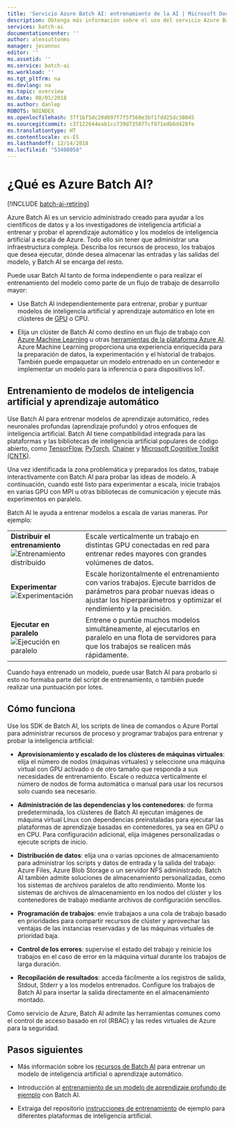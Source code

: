 ```yaml
---
title: 'Servicio Azure Batch AI: entrenamiento de la AI | Microsoft Docs'
description: Obtenga más información sobre el uso del servicio Azure Batch AI para entrenar la inteligencia artificial (AI) y otros modelos de aprendizaje automático en clústeres de GPU y CPU.
services: batch-ai
documentationcenter: ''
author: alexsuttonms
manager: jeconnoc
editor: ''
ms.assetid: ''
ms.service: batch-ai
ms.workload: ''
ms.tgt_pltfrm: na
ms.devlang: na
ms.topic: overview
ms.date: 08/01/2018
ms.author: danlep
ROBOTS: NOINDEX
ms.openlocfilehash: 37f1bf5dc20d097f7f5f560e3bf1fdd25dc38045
ms.sourcegitcommit: c37122644eab1cc739d735077cf971edb6d428fe
ms.translationtype: HT
ms.contentlocale: es-ES
ms.lasthandoff: 12/14/2018
ms.locfileid: "53408058"
---
```

# <a name="what-is-azure-batch-ai"></a>¿Qué es Azure Batch AI?

[!INCLUDE [batch-ai-retiring](../../includes/batch-ai-retiring.md)]

Azure Batch AI es un servicio administrado creado para ayudar a los científicos de datos y a los investigadores de inteligencia artificial a entrenar y probar el aprendizaje automático y los modelos de inteligencia artificial a escala de Azure. Todo ello sin tener que administrar una infraestructura compleja. Describa los recursos de proceso, los trabajos que desea ejecutar, dónde desea almacenar las entradas y las salidas del modelo, y Batch AI se encarga del resto.

Puede usar Batch AI tanto de forma independiente o para realizar el entrenamiento del modelo como parte de un flujo de trabajo de desarrollo mayor:

* Use Batch AI independientemente para entrenar, probar y puntuar modelos de inteligencia artificial y aprendizaje automático en lote en clústeres de [GPU](../virtual-machines/linux/sizes-gpu.md) o CPU. 

* Elija un clúster de Batch AI como destino en un flujo de trabajo con [Azure Machine Learning](../machine-learning/service/overview-what-is-azure-ml.md) u otras [herramientas de la plataforma Azure AI](https://azure.microsoft.com/overview/ai-platform/). Azure Machine Learning proporciona una experiencia enriquecida para la preparación de datos, la experimentación y el historial de trabajos. También puede empaquetar un modelo entrenado en un contenedor e implementar un modelo para la inferencia o para dispositivos IoT.  

## <a name="train-machine-learning-and-ai-models"></a>Entrenamiento de modelos de inteligencia artificial y aprendizaje automático

Use Batch AI para entrenar modelos de aprendizaje automático, redes neuronales profundas (aprendizaje profundo) y otros enfoques de inteligencia artificial. Batch AI tiene compatibilidad integrada para las plataformas y las bibliotecas de inteligencia artificial populares de código abierto, como [TensorFlow](https://github.com/tensorflow/tensorflow), [PyTorch](https://github.com/pytorch/pytorch), [Chainer](https://github.com/chainer/chainer) y [Microsoft Cognitive Toolkit (CNTK)](https://github.com/Microsoft/CNTK).

Una vez identificada la zona problemática y preparados los datos, trabaje interactivamente con Batch AI para probar las ideas de modelo. A continuación, cuando esté listo para experimentar a escala, inicie trabajos en varias GPU con MPI u otras bibliotecas de comunicación y ejecute más experimentos en paralelo.

Batch AI le ayuda a entrenar modelos a escala de varias maneras. Por ejemplo:  

|  |  |
|---------|---------|
| **Distribuir el entrenamiento**<br/>![Entrenamiento distribuido](./media/overview/distributed-training.png)  | Escale verticalmente un trabajo en distintas GPU conectadas en red para entrenar redes mayores con grandes volúmenes de datos.|
| **Experimentar**<br/>![Experimentación](./media/overview/experimentation.png) | Escale horizontalmente el entrenamiento con varios trabajos. Ejecute barridos de parámetros para probar nuevas ideas o ajustar los hiperparámetros y optimizar el rendimiento y la precisión. |
| **Ejecutar en paralelo**![Ejecución en paralelo](./media/overview/parallel-execution.png) | Entrene o puntúe muchos modelos simultáneamente, al ejecutarlos en paralelo en una flota de servidores para que los trabajos se realicen más rápidamente.|

Cuando haya entrenado un modelo, puede usar Batch AI para probarlo si esto no formaba parte del script de entrenamiento, o también puede realizar una puntuación por lotes.

## <a name="how-it-works"></a>Cómo funciona

Use los SDK de Batch AI, los scripts de línea de comandos o Azure Portal para administrar recursos de proceso y programar trabajos para entrenar y probar la inteligencia artificial: 

* **Aprovisionamiento y escalado de los clústeres de máquinas virtuales**: elija el número de nodos (máquinas virtuales) y seleccione una máquina virtual con GPU activado o de otro tamaño que responda a sus necesidades de entrenamiento. Escale o reduzca verticalmente el número de nodos de forma automática o manual para usar los recursos solo cuando sea necesario. 

* **Administración de las dependencias y los contenedores**: de forma predeterminada, los clústeres de Batch AI ejecutan imágenes de máquina virtual Linux con dependencias preinstaladas para ejecutar las plataformas de aprendizaje basadas en contenedores, ya sea en GPU o en CPU. Para configuración adicional, elija imágenes personalizadas o ejecute scripts de inicio.

* **Distribución de datos**: elija una o varias opciones de almacenamiento para administrar los scripts y datos de entrada y la salida del trabajo: Azure Files, Azure Blob Storage o un servidor NFS administrado. Batch AI también admite soluciones de almacenamiento personalizadas, como los sistemas de archivos paralelos de alto rendimiento. Monte los sistemas de archivos de almacenamiento en los nodos del clúster y los contenedores de trabajo mediante archivos de configuración sencillos.

* **Programación de trabajos**: envíe trabajaos a una cola de trabajo basado en prioridades para compartir recursos de clúster y aprovechar las ventajas de las instancias reservadas y de las máquinas virtuales de prioridad baja.

* **Control de los errores**: supervise el estado del trabajo y reinicie los trabajos en el caso de error en la máquina virtual durante los trabajos de larga duración.

* **Recopilación de resultados**: acceda fácilmente a los registros de salida, Stdout, Stderr y a los modelos entrenados. Configure los trabajos de Batch AI para insertar la salida directamente en el almacenamiento montado.

Como servicio de Azure, Batch AI admite las herramientas comunes como el control de acceso basado en rol (RBAC) y las redes virtuales de Azure para la seguridad.  

## <a name="next-steps"></a>Pasos siguientes

* Más información sobre los [recursos de Batch AI](resource-concepts.md) para entrenar un modelo de inteligencia artificial o aprendizaje automático.

* Introducción al [entrenamiento de un modelo de aprendizaje profundo de ejemplo](quickstart-tensorflow-training-cli.md) con Batch AI.

* Extraiga del repositorio [instrucciones de entrenamiento](https://github.com/Azure/BatchAI/blob/master/recipes) de ejemplo para diferentes plataformas de inteligencia artificial.
